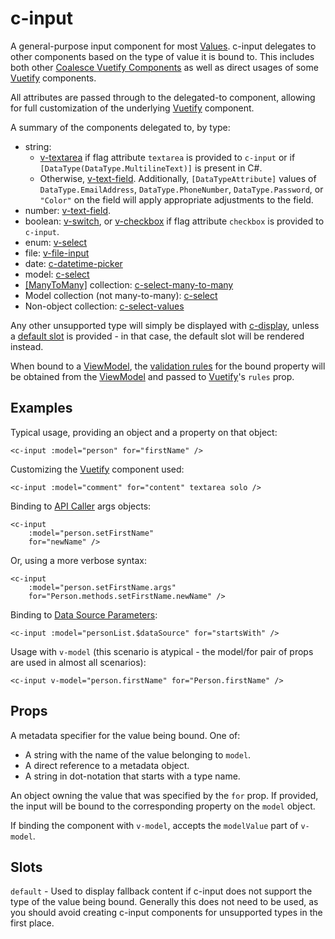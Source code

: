 # c-input

<!-- MARKER:summary -->
    
A general-purpose input component for most [Values](/stacks/vue/layers/metadata.md). c-input delegates to other components based on the type of value it is bound to. This includes both other [Coalesce Vuetify Components](/stacks/vue/coalesce-vue-vuetify/overview.md) as well as direct usages of some [Vuetify](https://vuetifyjs.com/) components.

<!-- MARKER:summary-end -->

All attributes are passed through to the delegated-to component, allowing for full customization of the underlying [Vuetify](https://vuetifyjs.com/) component.

A summary of the components delegated to, by type:

- string: 
    - [v-textarea](https://vuetifyjs.com/en/components/textarea/) if flag attribute ``textarea`` is provided to ``c-input`` or if `[DataType(DataType.MultilineText)]` is present in C#.
    - Otherwise, [v-text-field](https://vuetifyjs.com/en/components/text-fields/). Additionally, `[DataTypeAttribute]` values of `DataType.EmailAddress`, `DataType.PhoneNumber`, `DataType.Password`, or `"Color"` on the field will apply appropriate adjustments to the field.
- number: [v-text-field](https://vuetifyjs.com/en/components/text-fields/).
- boolean: [v-switch](https://vuetifyjs.com/en/components/selection-controls/), or [v-checkbox](https://vuetifyjs.com/en/components/selection-controls/) if flag attribute ``checkbox`` is provided to ``c-input``.
- enum: [v-select](https://vuetifyjs.com/en/components/selects/)
- file: [v-file-input](https://vuetifyjs.com/en/components/file-inputs/)
- date: [c-datetime-picker](/stacks/vue/coalesce-vue-vuetify/components/c-datetime-picker.md)
- model: [c-select](/stacks/vue/coalesce-vue-vuetify/components/c-select.md)
- [[ManyToMany]](/modeling/model-components/attributes/many-to-many.md) collection: [c-select-many-to-many](/stacks/vue/coalesce-vue-vuetify/components/c-select-many-to-many.md)
- Model collection (not many-to-many): [c-select](/stacks/vue/coalesce-vue-vuetify/components/c-select.md)
- Non-object collection: [c-select-values](/stacks/vue/coalesce-vue-vuetify/components/c-select-values.md)

Any other unsupported type will simply be displayed with [c-display](/stacks/vue/coalesce-vue-vuetify/components/c-display.md), unless a [default slot](https://vuejs.org/guide/components/slots.html) is provided - in that case, the default slot will be rendered instead.

When bound to a [ViewModel](/stacks/vue/layers/viewmodels.md), the [validation rules](/stacks/vue/layers/viewmodels.md#rules-validation) for the bound property will be obtained from the [ViewModel](/stacks/vue/layers/viewmodels.md#rules-validation) and passed to [Vuetify](https://vuetifyjs.com/)'s `rules` prop.

## Examples

Typical usage, providing an object and a property on that object:

``` vue-html
<c-input :model="person" for="firstName" />
```

Customizing the [Vuetify](https://vuetifyjs.com/) component used:

``` vue-html
<c-input :model="comment" for="content" textarea solo />
```

Binding to [API Caller](/stacks/vue/layers/api-clients.md#api-callers) args objects:

``` vue-html
<c-input 
    :model="person.setFirstName" 
    for="newName" />
```

Or, using a more verbose syntax:

``` vue-html
<c-input 
    :model="person.setFirstName.args" 
    for="Person.methods.setFirstName.newName" />
```

Binding to [Data Source Parameters](/modeling/model-components/data-sources.md#custom-parameters):

``` vue-html
<c-input :model="personList.$dataSource" for="startsWith" />
```

Usage with ``v-model`` (this scenario is atypical - the model/for pair of props are used in almost all scenarios):

``` vue-html
<c-input v-model="person.firstName" for="Person.firstName" />
```

## Props

<!-- MARKER:c-for-model-props -->

<Prop def="for?: string | Property | Value" lang="ts" />

A metadata specifier for the value being bound. One of:
    
- A string with the name of the value belonging to `model`.
- A direct reference to a metadata object.
- A string in dot-notation that starts with a type name.

<Prop def="model?: Model | DataSource" lang="ts" />

An object owning the value that was specified by the `for` prop. If provided, the input will be bound to the corresponding property on the `model` object.

<!-- MARKER:c-for-model-props-end -->

<Prop def="modelValue?: any" lang="ts" />

If binding the component with ``v-model``, accepts the ``modelValue`` part of ``v-model``.

## Slots

``default`` - Used to display fallback content if c-input does not support the type of the value being bound. Generally this does not need to be used, as you should avoid creating c-input components for unsupported types in the first place.


